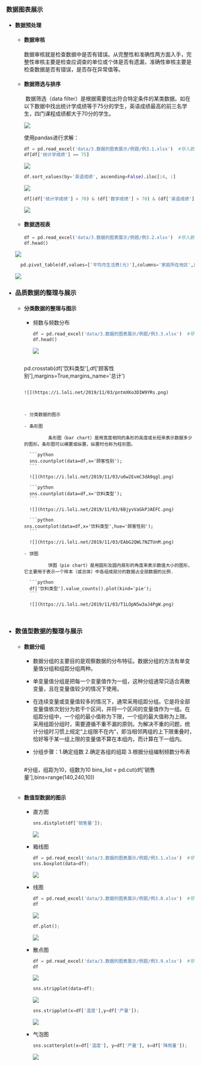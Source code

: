 ### 数据图表展示

- #### 数据预处理

  - #### 数据审核

    ​		数据审核就是检查数据中是否有错误。从完整性和准确性两方面入手，完整性审核主要是检查应调查的单位或个体是否有遗漏，准确性审核主要是检查数据是否有错误，是否存在异常值等。
    
  - #### 数据筛选与排序

    ​		数据筛选（data filter）是根据需要找出符合特定条件的某类数据。如在以下数据中找出统计学成绩等于75分的学生，英语成绩最高的前三名学生，四门课程成绩都大于70分的学生。

    ![](https://i.loli.net/2019/11/03/7mF89Pv2Ch4ejXf.png)

    使用pandas进行求解：
    
    ```python
    df = pd.read_excel('data/3.数据的图表展示/例题/例3.1.xlsx')  #导入数据
    df[df['统计学成绩'] == 75]
    ```
    ![](https://i.loli.net/2019/11/03/JqTuUCos3b82IED.png)
    ```python
    df.sort_values(by='英语成绩', ascending=False).iloc[:4, :]
    ```
    ![](https://i.loli.net/2019/11/03/dyRJ28g5H1nXafV.png)
    ```python
    df[(df['统计学成绩'] > 70) & (df['数学成绩'] > 70) & (df['英语成绩'] > 70) & (df['经济学成绩'] > 70)]
    ```
    
    ![](https://i.loli.net/2019/11/03/gsMp2R3LQKrWmxI.png)
    
  - #### 数据透视表

    ```python
    df = pd.read_excel('data/3.数据的图表展示/例题/例3.2.xlsx')  #导入数据
    df.head()
    ```
    
  ![](https://i.loli.net/2019/11/03/EfSG9FBCDMdjNvn.png)
    
  ```python
    pd.pivot_table(df,values=['平均月生活费(元)'],columns='家庭所在地区',index=['性别','买衣物首选因素'],aggfunc=np.sum)
    ```
    
    ![](https://i.loli.net/2019/11/03/m23fY6qbZHBtlAM.png)
    
    

- ### 品质数据的整理与展示

  - #### 分类数据的整理与图示

    - 频数与频数分布

      ```python
      df = pd.read_excel('data/3.数据的图表展示/例题/例3.3.xlsx')  #导入数据
      df.head()
      ```

      ![](https://i.loli.net/2019/11/03/AXpOugYNQ9b1Fdc.png)

      ```python
    pd.crosstab(df['饮料类型'],df['顾客性别'],margins=True,margins_name='总计')
      ```

      ![](https://i.loli.net/2019/11/03/pntmXKo3DIW9YRs.png)

      

    - 分类数据的图示
    
      - 条形图

        ​		条形图（bar chart）是用宽度相同的条形的高度或长短来表示数据多少的图形。条形图可以横置或纵置，纵置时也称为柱形图。

        ```python
        sns.countplot(data=df,x='顾客性别');
        ```

        ![](https://i.loli.net/2019/11/03/u6w2EvmC3dA9qgl.png)

        ```python
        sns.countplot(data=df,x='饮料类型');
        ```

        ![](https://i.loli.net/2019/11/03/6BjyvVaGkPJAEFC.png)

        ```python
      sns.countplot(data=df,x='饮料类型',hue='顾客性别');
        ```

        ![](https://i.loli.net/2019/11/03/EAbG2QWL7NZTUnM.png)
    
      - 饼图

        ​		饼图（pie chart）是用圆形及圆内扇形的角度来表示数值大小的图形，它主要用于表示一个样本（或总体）中各组成部分的数据占全部数据的比例.

        ```python
        df['饮料类型'].value_counts().plot(kind='pie');
        ```
    
        ![](https://i.loli.net/2019/11/03/T1LOpN5w3aJ4PgW.png)
    
    

- ### 数值型数据的整理与展示

  - #### 数据分组

    - 数据分组的主要目的是观察数据的分布特征。数据分组的方法有单变量值分组和组距分组两种。

    - 单变量值分组是把每一个变量值作为一组，这种分组通常只适合离散变量，且在变量值较少的情况下使用。

    - 在连续变量或变量值较多的情况下，通常采用组距分组。它是将全部变量值依次划分为若干个区间，并将一个区间的变量值作为一组。在组距分组中，一个组的最小值称为下限，一个组的最大值称为上限。采用组距分组时，需要遵循不重不漏的原则。为解决不重的问题，统计分组时习惯上规定“上组限不在内”，即当相邻两组的上下限重叠时，恰好等于某一组上限的变量值不算在本组内，而计算在下一组内。

    - 分组步骤：1.确定组数      2.确定各组的组距      3.根据分组编制频数分布表

      ```python
    #分组，组距为10，组数为10
      bins_list = pd.cut(df['销售量'],bins=range(140,240,10))
      ```
  
  - #### 数值型数据的图示
  
    - 直方图
    
      ```python
      sns.distplot(df['销售量']);
      ```
    
      ![](https://i.loli.net/2019/11/03/cWvkBPzxEj5IY74.png)
    
    - 箱线图
    
      ```python
      df = pd.read_excel('data/3.数据的图表展示/例题/例3.1.xlsx')  #导入数据
      sns.boxplot(data=df);
      ```
    
      ![](https://i.loli.net/2019/11/03/tr3RiwazEfy5eQZ.png)
    
    - 线图
    
      ```python
      df = pd.read_excel('data/3.数据的图表展示/例题/例3.8.xlsx')  #导入数据
      df
      ```
    
      ![](https://i.loli.net/2019/11/03/a5dJtFbBLhYZx2G.png)
    
      ```python
      df.plot();
      ```
    
      ![](https://i.loli.net/2019/11/03/Z9V3kubLacA8CYR.png)
    
    - 散点图
    
      ```python
      df = pd.read_excel('data/3.数据的图表展示/例题/例3.9.xlsx')  #导入数据
      df
      ```
    
      ![](https://i.loli.net/2019/11/03/CZKMfgR7VFTpxhJ.png)
    
      ```python
      sns.stripplot(data=df);
      ```
    
      ![](https://i.loli.net/2019/11/03/U2aLcOCJz7i3NsK.png)
    
      ```python
      sns.stripplot(x=df['温度'],y=df['产量']);
      ```
    
      ![](https://i.loli.net/2019/11/03/aP4ySloApbGe6ID.png)
    
    - 气泡图
    
      ```python
      sns.scatterplot(x=df['温度'], y=df['产量'], s=df['降雨量']);
      ```
    
      ![](https://i.loli.net/2019/11/03/xUWtEHjbKaMrzSQ.png)
    
      